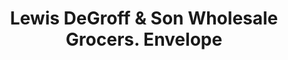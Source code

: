 ---
doi: 10.7916/D8S76TD5
date_other: '1881'
date_other_textual: '1881'
form: printed ephemera
genre:
- Envelopes
name:
- Lewis DeGroff & Son Wholesale Grocers
object_in_context_url: https://biggert.cul.columbia.edu/items/view/ave_biggert_01052
subject_hierarchical_geographic:
- New York, New York, United States
subject_name:
- Lewis DeGroff & Son Wholesale Grocers
title: Lewis DeGroff & Son Wholesale Grocers. Envelope
sort_title: Lewis DeGroff & Son Wholesale Grocers. Envelope
call_number: ave_biggert_01052
coordinates:
- 40.71277777777778,-74.00583333333333
pid: ave_biggert_01052
identifiers: ave_biggert_01052
thumbnail: https://derivativo-3.library.columbia.edu/iiif/2/ldpd:344273/full/!256,256/0/native.jpg
permalink: "/items/ave_biggert_01052/"
layout: iiif-image-page
---